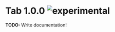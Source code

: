 
# Tab 1.0.0 ![experimental](https://img.shields.io/badge/stability-experimental-EC5315.svg?style=flat)

**TODO:** Write documentation!
